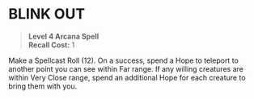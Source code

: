 ﻿---
tags:
  - Ability
  - CharacterOption
name: 'BLINK OUT'
level: 4
domain: 'Arcana'
type: 'Spell'
recall: '1'
description: 'Make a Spellcast Roll (12). On a success, spend a Hope to teleport to another point you can see within Far range. If any willing creatures are within Very Close range, spend an additional Hope for each creature to bring them with you.'
---
# BLINK OUT

> **Level 4 Arcana Spell**  
> **Recall Cost:** 1

Make a Spellcast Roll (12). On a success, spend a Hope to teleport to another point you can see within Far range. If any willing creatures are within Very Close range, spend an additional Hope for each creature to bring them with you.

